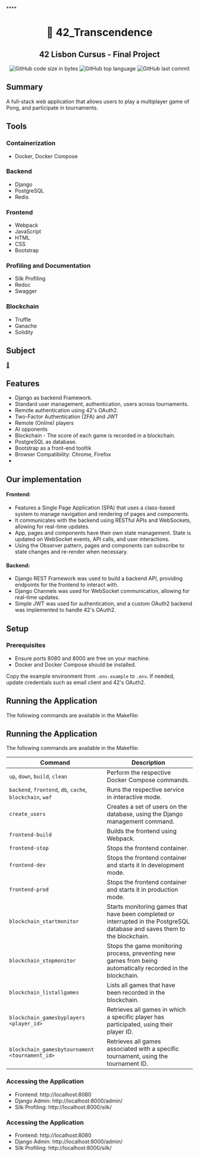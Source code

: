 
****<h1 align="center">
	📖 42_Transcendence
</h1>

<h2 align="center">
	42 Lisbon Cursus - Final Project
</h2>

<p align="center">
	<img alt="GitHub code size in bytes" src="https://img.shields.io/github/languages/code-size/MrFacundo/ft_transcendence?color=lightblue" />
	<img alt="GitHub top language" src="https://img.shields.io/github/languages/top/MrFacundo/ft_transcendence?color=blue" />
	<img alt="GitHub last commit" src="https://img.shields.io/github/last-commit/MrFacundo/ft_transcendence?color=green" />
</p>


## Summary

A full-stack web application that allows users to play a multiplayer game of Pong, and participate in tournaments.

## Tools

### Containerization
- Docker, Docker Compose

### Backend
- Django
- PostgreSQL
- Redis

### Frontend
- Webpack
- JavaScript
- HTML
- CSS
- Bootstrap

### Profiling and Documentation
- Silk Profiling
- Redoc
- Swagger
  
### Blockchain
- Truffle
- Ganache
- Solidity

## Subject
[📗️](en.subject.pdf) 

## Features
- Django as backend Framework.
- Standard user management, authentication, users across tournaments.
- Remote authentication using 42's OAuth2.
- Two-Factor Authentication (2FA) and JWT
- Remote (Online) players
- AI opponents
- Blockchain - The score of each game is recorded in a blockchain.
- PostgreSQL as database.
- Bootstrap as a front-end tooltik
- Browser Compatibility: Chrome, Firefox
- 
## Our implementation

#### Frontend:

- Features a Single Page Application (SPA) that uses a class-based system to manage navigation and rendering of pages and components.
- It communicates with the backend using RESTful APIs and WebSockets, allowing for real-time updates.
- App, pages and components have their own state management. State is updated on WebSocket events, API calls, and user interactions.
- Using the Observer pattern, pages and components can subscribe to state changes and re-render when necessary.

#### Backend:

- Django REST Framework was used to build a backend API, providing endpoints for the frontend to interact with.
- Django Channels was used for WebSocket communication, allowing for real-time updates.
- Simple JWT was used for authentication, and a custom OAuth2 backend was implemented to handle 42's OAuth2.

## Setup

### Prerequisites

- Ensure ports 8080 and 8000 are free on your machine.
- Docker and Docker Compose should be installed.
  
Copy the example environment from `.env.example` to `.env`. If needed, update credentials such as email client and 42's OAuth2.

## Running the Application

The following commands are available in the Makefile:

## Running the Application

The following commands are available in the Makefile:

| Command                          | Description                                                                 |
|----------------------------------|-----------------------------------------------------------------------------|
| `up`, `down`, `build`, `clean`   | Perform the respective Docker Compose commands.                             |
| `backend`, `frontend`, `db`, `cache`, `blockchain`, `waf` | Runs the respective service in interactive mode. |
| `create_users`                   | Creates a set of users on the database, using the Django management command. |
| `frontend-build`                 | Builds the frontend using Webpack.                                              |
| `frontend-stop`                  | Stops the frontend container.                                               |
| `frontend-dev`                   | Stops the frontend container and starts it in development mode.             |
| `frontend-prod`                  | Stops the frontend container and starts it in production mode.              |
| `blockchain_startmonitor`        | Starts monitoring games that have been completed or interrupted in the PostgreSQL database and saves them to the blockchain. |
| `blockchain_stopmonitor`         | Stops the game monitoring process, preventing new games from being automatically recorded in the blockchain. |
| `blockchain_listallgames`        | Lists all games that have been recorded in the blockchain.                  |
| `blockchain_gamesbyplayers <player_id>` | Retrieves all games in which a specific player has participated, using their player ID. |
| `blockchain_gamesbytournament <tournament_id>` | Retrieves all games associated with a specific tournament, using the tournament ID. |

### Accessing the Application

- Frontend: http://localhost:8080
- Django Admin: http://localhost:8000/admin/
- Silk Profiling: http://localhost:8000/silk/
### Accessing the Application

- Frontend: http://localhost:8080
- Django Admin: http://localhost:8000/admin/
- Silk Profiling: http://localhost:8000/silk/
